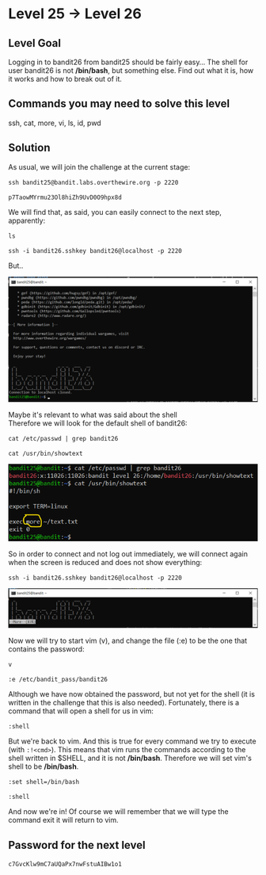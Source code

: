 # Level 25 → Level 26

## Level Goal
Logging in to bandit26 from bandit25 should be fairly easy… The shell for user bandit26 is not **/bin/bash**, but something else. Find out what it is, how it works and how to break out of it.

## Commands you may need to solve this level
ssh, cat, more, vi, ls, id, pwd

## Solution
As usual, we will join the challenge at the current stage:
```
ssh bandit25@bandit.labs.overthewire.org -p 2220
```
```
p7TaowMYrmu23Ol8hiZh9UvD0O9hpx8d
```
We will find that, as said, you can easily connect to the next step, apparently:
```
ls
```
```
ssh -i bandit26.sshkey bandit26@localhost -p 2220
```
But..

<img src="./25.1.png"></img>

Maybe it's relevant to what was said about the shell<br />
Therefore we will look for the default shell of bandit26:

```
cat /etc/passwd | grep bandit26
```
```
cat /usr/bin/showtext
```

<img src="./25.2.png"></img>

So in order to connect and not log out immediately, we will connect again when the screen is reduced and does not show everything:

```
ssh -i bandit26.sshkey bandit26@localhost -p 2220
```
<img src="./25.3.png"></img>

Now we will try to start vim (v), and change the file (:e) to be the one that contains the password:

```
v
```
```
:e /etc/bandit_pass/bandit26
```

Although we have now obtained the password, but not yet for the shell (it is written in the challenge that this is also needed). Fortunately, there is a command that will open a shell for us in vim:

```
:shell
```

But we're back to vim. And this is true for every command we try to execute (with `:!<cmd>`). This means that vim runs the commands according to the shell written in $SHELL, and it is not **/bin/bash**.
Therefore we will set vim's shell to be **/bin/bash**.

```
:set shell=/bin/bash
```
```
:shell
```

And now we're in!
Of course we will remember that we will type the command exit it will return to vim.

## Password for the next level
```
c7GvcKlw9mC7aUQaPx7nwFstuAIBw1o1
```
